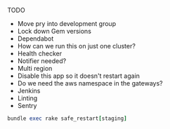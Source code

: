 TODO
  - Move pry into development group
  - Lock down Gem versions
  - Dependabot
  - How can we run this on just one cluster?
  - Health checker
  - Notifier needed?
  - Multi region
  - Disable this app so it doesn't restart again
  - Do we need the aws namespace in the gateways?
  - Jenkins
  - Linting
  - Sentry

```ruby
bundle exec rake safe_restart[staging]
```
